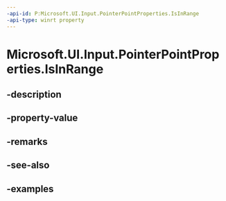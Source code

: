 ```yaml
---
-api-id: P:Microsoft.UI.Input.PointerPointProperties.IsInRange
-api-type: winrt property
---
```


# Microsoft.UI.Input.PointerPointProperties.IsInRange

<!--
public bool IsInRange { get; }
-->

## -description
## -property-value

## -remarks

## -see-also

## -examples
